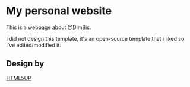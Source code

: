 # My personal website
This is a webpage about @DimBis.

I did not design this template, it's an open-source template that i liked so i've edited/modified it.
## Design by
[HTML5UP](https://html5up.net/)
